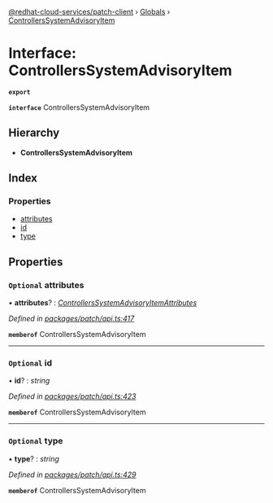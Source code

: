 [@redhat-cloud-services/patch-client](../README.md) › [Globals](../globals.md) › [ControllersSystemAdvisoryItem](controllerssystemadvisoryitem.md)

# Interface: ControllersSystemAdvisoryItem

**`export`** 

**`interface`** ControllersSystemAdvisoryItem

## Hierarchy

* **ControllersSystemAdvisoryItem**

## Index

### Properties

* [attributes](controllerssystemadvisoryitem.md#optional-attributes)
* [id](controllerssystemadvisoryitem.md#optional-id)
* [type](controllerssystemadvisoryitem.md#optional-type)

## Properties

### `Optional` attributes

• **attributes**? : *[ControllersSystemAdvisoryItemAttributes](controllerssystemadvisoryitemattributes.md)*

*Defined in [packages/patch/api.ts:417](https://github.com/RedHatInsights/javascript-clients/blob/6553de7/packages/patch/api.ts#L417)*

**`memberof`** ControllersSystemAdvisoryItem

___

### `Optional` id

• **id**? : *string*

*Defined in [packages/patch/api.ts:423](https://github.com/RedHatInsights/javascript-clients/blob/6553de7/packages/patch/api.ts#L423)*

**`memberof`** ControllersSystemAdvisoryItem

___

### `Optional` type

• **type**? : *string*

*Defined in [packages/patch/api.ts:429](https://github.com/RedHatInsights/javascript-clients/blob/6553de7/packages/patch/api.ts#L429)*

**`memberof`** ControllersSystemAdvisoryItem
